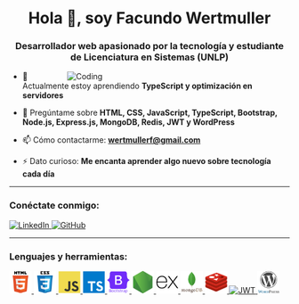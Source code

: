 <h1 align="center">Hola 👋, soy Facundo Wertmuller</h1>
<h3 align="center">Desarrollador web apasionado por la tecnología y estudiante de Licenciatura en Sistemas (UNLP)</h3>

<img align="right" alt="Coding" width="400" src="https://c.tenor.com/4D3DhzVOu-oAAAAC/press-any-key-any-key.gif"/>

- 🌱 Actualmente estoy aprendiendo **TypeScript y optimización en servidores**

- 💬 Pregúntame sobre **HTML, CSS, JavaScript, TypeScript, Bootstrap, Node.js, Express.js, MongoDB, Redis, JWT y WordPress**

- 📫 Cómo contactarme: **wertmullerf@gmail.com**

- ⚡ Dato curioso: **Me encanta aprender algo nuevo sobre tecnología cada día**

---

<h3 align="left">Conéctate conmigo:</h3>
<p align="left">
  <a href="https://www.linkedin.com/in/facundowertmuller/" target="_blank"> <img src="https://cdn.jsdelivr.net/npm/simple-icons@3.13.0/icons/linkedin.svg" alt="LinkedIn" width="40" height="40"/> </a>
  <a href="https://github.com/wertmullerf" target="_blank"> <img src="https://cdn.jsdelivr.net/npm/simple-icons@3.13.0/icons/github.svg" alt="GitHub" width="40" height="40"/> </a>
</p>

---

<h3 align="left">Lenguajes y herramientas:</h3>
<p align="left">
  <a href="https://developer.mozilla.org/es/docs/Web/HTML" target="_blank"> <img src="https://raw.githubusercontent.com/devicons/devicon/master/icons/html5/html5-original-wordmark.svg" alt="HTML5" width="40" height="40"/> </a>
  <a href="https://developer.mozilla.org/es/docs/Web/CSS" target="_blank"> <img src="https://raw.githubusercontent.com/devicons/devicon/master/icons/css3/css3-original-wordmark.svg" alt="CSS3" width="40" height="40"/> </a>
  <a href="https://developer.mozilla.org/es/docs/Web/JavaScript" target="_blank"> <img src="https://raw.githubusercontent.com/devicons/devicon/master/icons/javascript/javascript-original.svg" alt="JavaScript" width="40" height="40"/> </a>
  <a href="https://www.typescriptlang.org/" target="_blank"> <img src="https://raw.githubusercontent.com/devicons/devicon/master/icons/typescript/typescript-original.svg" alt="TypeScript" width="40" height="40"/> </a>
  <a href="https://getbootstrap.com" target="_blank"> <img src="https://raw.githubusercontent.com/devicons/devicon/master/icons/bootstrap/bootstrap-plain-wordmark.svg" alt="Bootstrap" width="40" height="40"/> </a>
  <a href="https://nodejs.org/" target="_blank"> <img src="https://raw.githubusercontent.com/devicons/devicon/master/icons/nodejs/nodejs-original.svg" alt="Node.js" width="40" height="40"/> </a>
  <a href="https://expressjs.com/" target="_blank"> <img src="https://raw.githubusercontent.com/devicons/devicon/master/icons/express/express-original.svg" alt="Express.js" width="40" height="40"/> </a>
  <a href="https://www.mongodb.com/" target="_blank"> <img src="https://raw.githubusercontent.com/devicons/devicon/master/icons/mongodb/mongodb-original-wordmark.svg" alt="MongoDB" width="40" height="40"/> </a>
  <a href="https://redis.io/" target="_blank"> <img src="https://raw.githubusercontent.com/devicons/devicon/master/icons/redis/redis-original.svg" alt="Redis" width="40" height="40"/> </a>
  <a href="https://jwt.io/" target="_blank"> <img src="https://raw.githubusercontent.com/devicons/devicon/master/icons/jwt/jwt-plain.svg" alt="JWT" width="40" height="40"/> </a>
  <a href="https://wordpress.org/" target="_blank"> <img src="https://raw.githubusercontent.com/devicons/devicon/master/icons/wordpress/wordpress-original.svg" alt="WordPress" width="40" height="40"/> </a>
</p>
